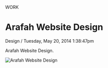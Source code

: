<p class="type">WORK</p>

# Arafah Website Design

<p class="meta">Design  /  Tuesday, May 20, 2014 1:38:47pm</p>

Arafah Website Design.

![Arafah Website Design](https://farooq-agent.web.app/assets/images/works/large/arafah-website-design.jpg)
